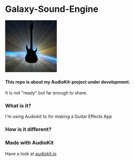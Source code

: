 # Galaxy-Sound-Engine

![GalaxySoundEngine](https://github.com/juhani-vainio/AudioKit-Guitar-Sound-Engine/blob/master/SoundEngine/Assets.xcassets/AppIcon.appiconset/Icon-App-83.5x83.5%402x.png)

#### This repo is about my AudioKit-project under development.
It is not "ready" but far enough to share.

### What is it?
I'm using Audiokit to for making a Guitar Effects App

### How is it different?


### Made with AudioKit

Have a look at [audiokit.io](https://audiokit.io/)


